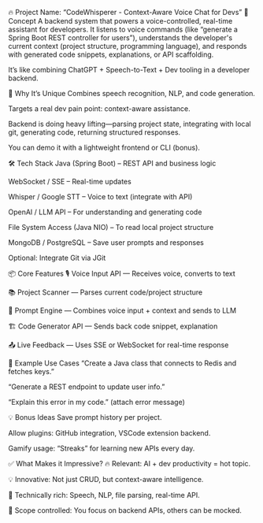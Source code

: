 🔥 Project Name: “CodeWhisperer - Context-Aware Voice Chat for Devs”
🚀 Concept
A backend system that powers a voice-controlled, real-time assistant for developers. It listens to voice commands (like “generate a Spring Boot REST controller for users”), understands the developer's current context (project structure, programming language), and responds with generated code snippets, explanations, or API scaffolding.

It’s like combining ChatGPT + Speech-to-Text + Dev tooling in a developer backend.

🌟 Why It’s Unique
Combines speech recognition, NLP, and code generation.

Targets a real dev pain point: context-aware assistance.

Backend is doing heavy lifting—parsing project state, integrating with local git, generating code, returning structured responses.

You can demo it with a lightweight frontend or CLI (bonus).

🛠️ Tech Stack
Java (Spring Boot) – REST API and business logic

WebSocket / SSE – Real-time updates

Whisper / Google STT – Voice to text (integrate with API)

OpenAI / LLM API – For understanding and generating code

File System Access (Java NIO) – To read local project structure

MongoDB / PostgreSQL – Save user prompts and responses

Optional: Integrate Git via JGit

📦 Core Features
🎙️ Voice Input API — Receives voice, converts to text

📚 Project Scanner — Parses current code/project structure

🧠 Prompt Engine — Combines voice input + context and sends to LLM

🏗️ Code Generator API — Sends back code snippet, explanation

📤 Live Feedback — Uses SSE or WebSocket for real-time response

🎯 Example Use Cases
“Create a Java class that connects to Redis and fetches keys.”

“Generate a REST endpoint to update user info.”

“Explain this error in my code.” (attach error message)

💡 Bonus Ideas
Save prompt history per project.

Allow plugins: GitHub integration, VSCode extension backend.

Gamify usage: “Streaks” for learning new APIs every day.

✅ What Makes it Impressive?
🔥 Relevant: AI + dev productivity = hot topic.

💡 Innovative: Not just CRUD, but context-aware intelligence.

💪 Technically rich: Speech, NLP, file parsing, real-time API.

📏 Scope controlled: You focus on backend APIs, others can be mocked.